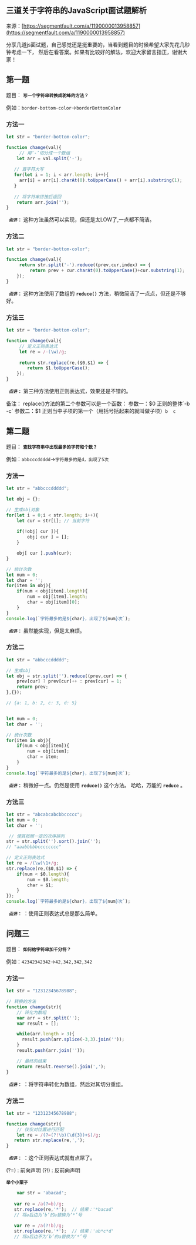 ## 三道关于字符串的JavaScript面试题解析

来源：[https://segmentfault.com/a/1190000013958857](https://segmentfault.com/a/1190000013958857)


分享几道js面试题，自己感觉还是挺重要的，当看到题目的时候希望大家先花几秒钟考虑一下，
然后在看答案。如果有比较好的解法，欢迎大家留言指正，谢谢大家！
## 第一题


题目： **` 写一个字符串转换成驼峰的方法？ `** 


例如：`border-bottom-color`->`borderBottomColor`
### 方法一

```js
let str = "border-bottom-color";

function change(val){
     // 用‘-’切分成一个数组
    let arr = val.split('-');  
   
   // 首字符大写
   for(let i = 1; i < arr.length; i++){
     arr[i] = arr[i].charAt(0).toUpperCase() + arr[i].substring(1);
   } 
   
   // 将字符串拼接后返回
    return arr.join('');
}
```

 **` 点评：`**  这种方法虽然可以实现，但还是太LOW了,一点都不简洁。
### 方法二

```js
let str = "border-bottom-color";

function change(val){
     return str.split('-').reduce((prev,cur,index) => {
         return prev + cur.charAt(0).toUpperCase()+cur.substring(1);
    });
}
```

 **` 点评：`**  这种方法使用了数组的 **` reduce() `**  方法，稍微简洁了一点点，但还是不够好。
### 方法三

```js
let str = "border-bottom-color";

function change(val){
     // 定义正则表达式
     let re = /-(\w)/g;
      
     return str.replace(re,($0,$1) => {
        return $1.toUpperCase();
    });
}
```

 **` 点评：`**  第三种方法使用正则表达式，效果还是不错的。

 备注： 
replace()方法的第二个参数可以是一个函数：
参数一：$0   正则的整体`-b  -c`
参数二：$1   正则当中子项的第一个（用括号括起来的就叫做子项）`b  c`
## 第二题


题目： **` 查找字符串中出现最多的字符和个数？ `** 


例如：`abbcccddddd`->`字符最多的是d，出现了5次`
### 方法一

```js
let str = "abbcccddddd";

let obj = {};

// 生成obj对象
for(let i = 0;i < str.length; i++){
    let cur = str[i]; // 当前字符
    
    if(!obj[ cur ]){
        obj[ cur ] = [];            
    }

    obj[ cur ].push(cur);
} 

// 统计次数
let num = 0;
let char = '';
for(item in obj){
    if(num < obj[item].length){
        num = obj[item].length;
        char = obj[item][0];
    }
}
console.log(`字符最多的是${char}，出现了${num}次`);

```

 **` 点评：`**  虽然能实现，但是太麻烦。
### 方法二

```js
let str = "abbcccddddd";

// 生成obj
let obj = str.split('').reduce((prev,cur) => {
    prev[cur] ? prev[cur]++ : prev[cur] = 1;
    return prev;
},{});

// {a: 1, b: 2, c: 3, d: 5}


let num = 0;
let char = '';

// 统计次数
for(item in obj){
    if(num < obj[item]){
        num = obj[item];
        char = item;
    }
}
console.log(`字符最多的是${char}，出现了${num}次`);
```

 **` 点评：`**  稍微好一点。仍然是使用 **` reduce() `**  这个方法。
哈哈，万能的 **` reduce `**  。
### 方法三

```js
let str = "abcabcabcbbccccc";
let num = 0;
let char = '';

 // 使其按照一定的次序排列
str = str.split('').sort().join('');
// "aaabbbbbcccccccc"

// 定义正则表达式
let re = /(\w)\1+/g;
str.replace(re,($0,$1) => {
    if(num < $0.length){
        num = $0.length;
        char = $1;        
    }
});
console.log(`字符最多的是${char}，出现了${num}次`);

```

 **` 点评：`**  ：使用正则表达式总是那么简单。
## 问题三


题目： **` 如何给字符串加千分符？ `** 


例如：`42342342342`->`42,342,342,342`
### 方法一

```js
let str = "12312345678988";

// 转换的方法
function change(str){
    // 转化为数组
    var arr = str.split('');
    var result = [];

    while(arr.length > 3){
      result.push(arr.splice(-3,3).join(''));
    }
    result.push(arr.join(''));

    // 最终的结果
    return result.reverse().join(',');
}

```

 **` 点评：`**  ：将字符串转化为数组，然后对其切分重组。
### 方法二

```js
let str = "12312345678988";

function change(str){
    // 仅仅对位置进行匹配
    let re = /(?=(?!\b)(\d{3})+$)/g; 
   return str.replace(re,','); 
}
```

 **` 点评：`**  ：这个正则表达式就有点屌了。


(?=) : 前向声明
(?!) : 反前向声明

 **` 举个小栗子 `** 

```js
    var str = 'abacad';
   
   var re = /a(?=b)/g;
   str.replace(re,'*');  // 结果：'*bacad'
   // 将a后边为‘b’的a替换为‘*’号
   
   var re = /a(?!b)/g;
   str.replace(re,'*');  // 结果：'ab*c*d'
   // 将a后边不为‘b’的a替换为‘*’号
```
